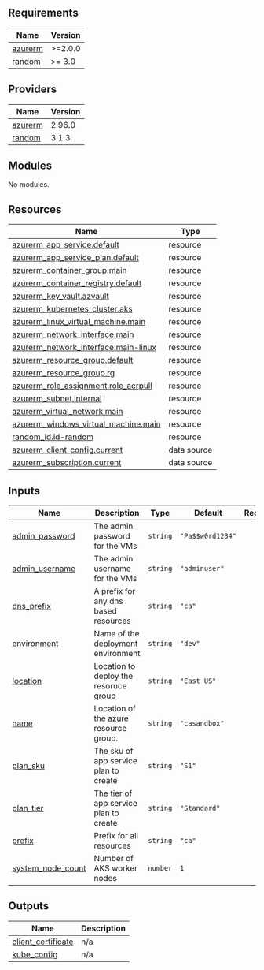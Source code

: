 <!-- BEGIN_TF_DOCS -->
## Requirements

| Name | Version |
|------|---------|
| <a name="requirement_azurerm"></a> [azurerm](#requirement\_azurerm) | >=2.0.0 |
| <a name="requirement_random"></a> [random](#requirement\_random) | >= 3.0 |

## Providers

| Name | Version |
|------|---------|
| <a name="provider_azurerm"></a> [azurerm](#provider\_azurerm) | 2.96.0 |
| <a name="provider_random"></a> [random](#provider\_random) | 3.1.3 |

## Modules

No modules.

## Resources

| Name | Type |
|------|------|
| [azurerm_app_service.default](https://registry.terraform.io/providers/hashicorp/azurerm/latest/docs/resources/app_service) | resource |
| [azurerm_app_service_plan.default](https://registry.terraform.io/providers/hashicorp/azurerm/latest/docs/resources/app_service_plan) | resource |
| [azurerm_container_group.main](https://registry.terraform.io/providers/hashicorp/azurerm/latest/docs/resources/container_group) | resource |
| [azurerm_container_registry.default](https://registry.terraform.io/providers/hashicorp/azurerm/latest/docs/resources/container_registry) | resource |
| [azurerm_key_vault.azvault](https://registry.terraform.io/providers/hashicorp/azurerm/latest/docs/resources/key_vault) | resource |
| [azurerm_kubernetes_cluster.aks](https://registry.terraform.io/providers/hashicorp/azurerm/latest/docs/resources/kubernetes_cluster) | resource |
| [azurerm_linux_virtual_machine.main](https://registry.terraform.io/providers/hashicorp/azurerm/latest/docs/resources/linux_virtual_machine) | resource |
| [azurerm_network_interface.main](https://registry.terraform.io/providers/hashicorp/azurerm/latest/docs/resources/network_interface) | resource |
| [azurerm_network_interface.main-linux](https://registry.terraform.io/providers/hashicorp/azurerm/latest/docs/resources/network_interface) | resource |
| [azurerm_resource_group.default](https://registry.terraform.io/providers/hashicorp/azurerm/latest/docs/resources/resource_group) | resource |
| [azurerm_resource_group.rg](https://registry.terraform.io/providers/hashicorp/azurerm/latest/docs/resources/resource_group) | resource |
| [azurerm_role_assignment.role_acrpull](https://registry.terraform.io/providers/hashicorp/azurerm/latest/docs/resources/role_assignment) | resource |
| [azurerm_subnet.internal](https://registry.terraform.io/providers/hashicorp/azurerm/latest/docs/resources/subnet) | resource |
| [azurerm_virtual_network.main](https://registry.terraform.io/providers/hashicorp/azurerm/latest/docs/resources/virtual_network) | resource |
| [azurerm_windows_virtual_machine.main](https://registry.terraform.io/providers/hashicorp/azurerm/latest/docs/resources/windows_virtual_machine) | resource |
| [random_id.id-random](https://registry.terraform.io/providers/hashicorp/random/latest/docs/resources/id) | resource |
| [azurerm_client_config.current](https://registry.terraform.io/providers/hashicorp/azurerm/latest/docs/data-sources/client_config) | data source |
| [azurerm_subscription.current](https://registry.terraform.io/providers/hashicorp/azurerm/latest/docs/data-sources/subscription) | data source |

## Inputs

| Name | Description | Type | Default | Required |
|------|-------------|------|---------|:--------:|
| <a name="input_admin_password"></a> [admin\_password](#input\_admin\_password) | The admin password for the VMs | `string` | `"Pa$$w0rd1234"` | no |
| <a name="input_admin_username"></a> [admin\_username](#input\_admin\_username) | The admin username for the VMs | `string` | `"adminuser"` | no |
| <a name="input_dns_prefix"></a> [dns\_prefix](#input\_dns\_prefix) | A prefix for any dns based resources | `string` | `"ca"` | no |
| <a name="input_environment"></a> [environment](#input\_environment) | Name of the deployment environment | `string` | `"dev"` | no |
| <a name="input_location"></a> [location](#input\_location) | Location to deploy the resoruce group | `string` | `"East US"` | no |
| <a name="input_name"></a> [name](#input\_name) | Location of the azure resource group. | `string` | `"casandbox"` | no |
| <a name="input_plan_sku"></a> [plan\_sku](#input\_plan\_sku) | The sku of app service plan to create | `string` | `"S1"` | no |
| <a name="input_plan_tier"></a> [plan\_tier](#input\_plan\_tier) | The tier of app service plan to create | `string` | `"Standard"` | no |
| <a name="input_prefix"></a> [prefix](#input\_prefix) | Prefix for all resources | `string` | `"ca"` | no |
| <a name="input_system_node_count"></a> [system\_node\_count](#input\_system\_node\_count) | Number of AKS worker nodes | `number` | `1` | no |

## Outputs

| Name | Description |
|------|-------------|
| <a name="output_client_certificate"></a> [client\_certificate](#output\_client\_certificate) | n/a |
| <a name="output_kube_config"></a> [kube\_config](#output\_kube\_config) | n/a |
<!-- END_TF_DOCS -->
